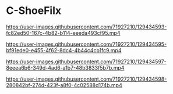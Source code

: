 # C-ShoeFilx

https://user-images.githubusercontent.com/71927210/129434593-fc82ed50-167c-4b82-b114-eeeda493cf95.mp4


https://user-images.githubusercontent.com/71927210/129434595-bf91ede0-e455-4f62-8dc4-4b44c4cb1fc9.mp4


https://user-images.githubusercontent.com/71927210/129434597-8eeea6b6-349d-4ad6-a1b7-48b3833f5b7b.mp4


https://user-images.githubusercontent.com/71927210/129434598-280842bf-274d-423f-a8f0-4c02588d174b.mp4
